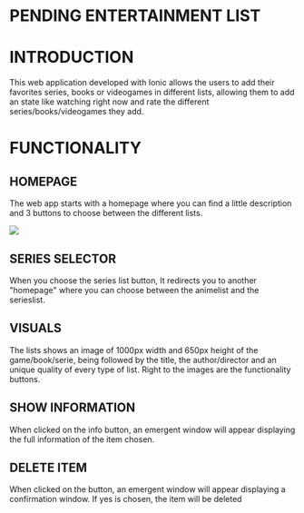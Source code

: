 # PENDING ENTERTAINMENT LIST

# INTRODUCTION

This web application developed with Ionic allows the users to add their favorites series, books or videogames in different lists, allowing them to add an state like watching right now and rate the different series/books/videogames they add.

# FUNCTIONALITY

## HOMEPAGE

The web app starts with a homepage where you can find a little description and 3 buttons to choose between the different lists.

<img src="https://github.com/joseantoniorosales/Trabajo_Ionic_2-DAM/tree/main/README%20IMAGES">



## SERIES SELECTOR

When you choose the series list button, It redirects you to another "homepage" where you can choose between the animelist and the serieslist.

## VISUALS

The lists shows an image of 1000px width and 650px height of the game/book/serie, being followed by the title, the author/director and an unique quality of every type of list. Right to the images are the functionality buttons.

## SHOW INFORMATION

When clicked on the info button, an emergent window will appear displaying the full information of the item chosen.

## DELETE ITEM

When clicked on the button, an emergent window will appear displaying a confirmation window. If yes is chosen, the item will be deleted



